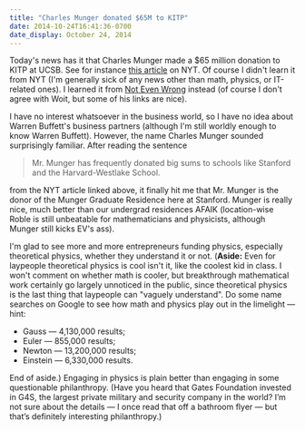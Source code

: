```yaml
---
title: "Charles Munger donated $65M to KITP"
date: 2014-10-24T16:41:36-0700
date_display: October 24, 2014
---
```


Today's news has it that Charles Munger made a $65 million donation to KITP at UCSB. See for instance [this article](http://nyti.ms/1D4zg24) on NYT. Of course I didn't learn it from NYT (I'm generally sick of any news other than math, physics, or IT-related ones). I learned it from [Not Even Wrong](http://www.math.columbia.edu/~woit/wordpress/?p=7247) instead (of course I don't agree with Woit, but some of his links are nice).

I have no interest whatsoever in the business world, so I have no idea about Warren Buffett's business partners (although I'm still worldly enough to know Warren Buffett). However, the name Charles Munger sounded surprisingly familiar. After reading the sentence

> Mr. Munger has frequently donated big sums to schools like Stanford and the Harvard-Westlake School.

from the NYT article linked above, it finally hit me that Mr. Munger is the donor of the Munger Graduate Residence here at Stanford. Munger is really nice, much better than our undergrad residences AFAIK (location-wise Roble is still unbeatable for mathematicians and physicists, although Munger still kicks EV's ass).

I'm glad to see more and more entrepreneurs funding physics, especially theoretical physics, whether they understand it or not. (**Aside:** Even for laypeople theoretical physics is cool isn't it, like the coolest kid in class. I won't comment on whether math is cooler, but breakthrough mathematical work certainly go largely unnoticed in the public, since theoretical physics is the last thing that laypeople can "vaguely understand". Do some name searches on Google to see how math and physics play out in the limelight — hint:

* Gauss — 4,130,000 results;
* Euler — 855,000 results;
* Newton — 13,200,000 results;
* Einstein — 6,330,000 results.

End of aside.) Engaging in physics is plain better than engaging in some questionable philanthropy. (Have you heard that Gates Foundation invested in G4S, the largest private military and security company in the world? I’m not sure about the details — I once read that off a bathroom flyer — but that’s definitely interesting philanthropy.)
